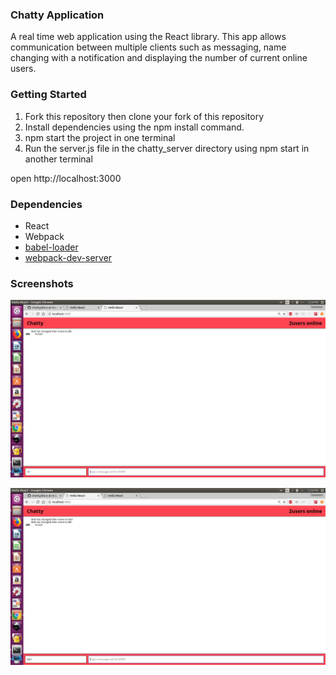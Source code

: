 ### Chatty Application
A real time web application using the React library. This app allows communication between multiple clients such as messaging, name changing with a notification and displaying the number of current online users.

### Getting Started
1. Fork this repository then clone your fork of this repository
2. Install dependencies using the npm install command.
3. npm start the project in one terminal 
4. Run the server.js file in the chatty_server directory using npm start in another terminal

open http://localhost:3000 

### Dependencies

* React
* Webpack
* [babel-loader](https://github.com/babel/babel-loader)
* [webpack-dev-server](https://github.com/webpack/webpack-dev-server)

### Screenshots


!["Screenshot of username change"](https://raw.githubusercontent.com/Karanveer-singh671/chatty/master/docs/userNameChange.png)

!["Screenshot of multiple clients with users online displayed"](https://raw.githubusercontent.com/Karanveer-singh671/chatty/master/docs/%20MultipleClientwuserdisplay.png)
